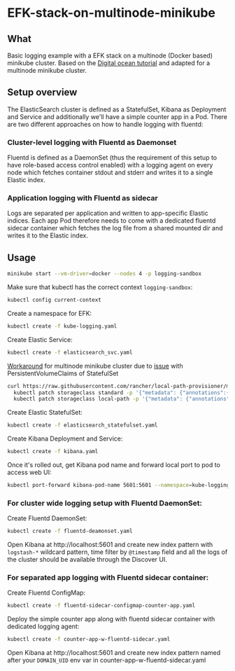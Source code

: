 # EFK-stack-on-multinode-minikube
## What
Basic logging example with a EFK stack on a multinode (Docker based) minikube cluster.
Based on the [Digital ocean tutorial](https://www.digitalocean.com/community/tutorials/how-to-set-up-an-elasticsearch-fluentd-and-kibana-efk-logging-stack-on-kubernetes) and adapted for a multinode minikube cluster.

## Setup overview
The ElasticSearch cluster is defined as a StatefulSet, Kibana as Deployment and Service and additionally we'll have a simple counter app in a Pod.
There are two different approaches on how to handle logging with fluentd:

### Cluster-level logging with Fluentd as Daemonset
Fluentd is defined as a DaemonSet (thus the requirement of this setup to have role-based access control enabled) with a logging agent on every node which fetches container stdout and stderr and writes it to a single Elastic index.

### Application logging with Fluentd as sidecar
Logs are separated per application and written to app-specific Elastic indices. Each app Pod therefore needs to come with a dedicated fluentd sidecar container which fetches the log file from a shared mounted dir and writes it to the Elastic index.

## Usage
```bash
minikube start --vm-driver=docker --nodes 4 -p logging-sandbox
```
Make sure that kubectl has the correct context `logging-sandbox`:
```bash
kubectl config current-context
```
Create a namespace for EFK:
```bash
kubectl create -f kube-logging.yaml
```

Create Elastic Service:
```bash
kubectl create -f elasticsearch_svc.yaml
```
[Workaround](https://github.com/kubernetes/minikube/issues/12165#issuecomment-1052642443) for multinode minikube cluster due to [issue](https://github.com/kubernetes/minikube/issues/12165#issuecomment-1052642443) with PersistentVolumeClaims of StatefulSet
```bash
curl https://raw.githubusercontent.com/rancher/local-path-provisioner/master/deploy/local-path-storage.yaml | sed 's/\/opt\/local-path-provisioner/\/var\/opt\/local-path-provisioner/ ' | kubectl apply -f -
  kubectl patch storageclass standard -p '{"metadata": {"annotations":{"storageclass.kubernetes.io/is-default-class":"false"}}}'
  kubectl patch storageclass local-path -p '{"metadata": {"annotations":{"storageclass.kubernetes.io/is-default-class":"true"}}}'
```

Create Elastic StatefulSet:
```bash
kubectl create -f elasticsearch_statefulset.yaml
```

Create Kibana Deployment and Service:
```bash
kubectl create -f kibana.yaml
```

Once it's rolled out, get Kibana pod name and forward local port to pod to access web UI:
```bash
kubectl port-forward kibana-pod-name 5601:5601 --namespace=kube-logging
```

### For cluster wide logging setup with Fluentd DaemonSet:

Create Fluentd DaemonSet:
```bash
kubectl create -f fluentd-deamonset.yaml
```
Open Kibana at http://localhost:5601 and create new index pattern with `logstash-*` wildcard pattern, time filter by `@timestamp` field and
all the logs of the cluster should be available through the Discover UI.

### For separated app logging with Fluentd sidecar container:
Create Fluentd ConfigMap:
```bash
kubectl create -f fluentd-sidecar-configmap-counter-app.yaml
```

Deploy the simple counter app along with fluentd sidecar container with dedicated logging agent: 
```bash
kubectl create -f counter-app-w-fluentd-sidecar.yaml
```
Open Kibana at http://localhost:5601 and create new index pattern named after your `DOMAIN_UID` env var in counter-app-w-fluentd-sidecar.yaml
